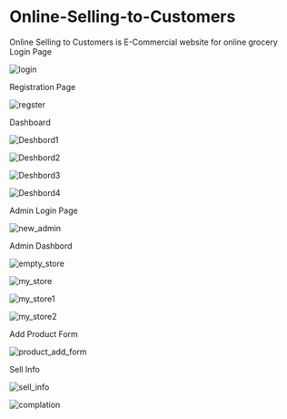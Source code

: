 # Online-Selling-to-Customers
Online Selling to Customers is E-Commercial website for online grocery
Login Page

![login](https://user-images.githubusercontent.com/52094235/126757101-3b6e68b4-f48f-415e-9cbf-76c10b4551c5.png)

Registration Page

![regster](https://user-images.githubusercontent.com/52094235/126757139-22d1cc01-a202-4c2d-9d6b-fa9feeb26e65.png)

Dashboard

![Deshbord1](https://user-images.githubusercontent.com/52094235/126757316-ccf8ad87-eb83-47c6-aeaf-93aaca424f88.png)

![Deshbord2](https://user-images.githubusercontent.com/52094235/126757333-a74662da-7f0f-4117-b9c5-ab5108a1250b.png)

![Deshbord3](https://user-images.githubusercontent.com/52094235/126757365-74707120-0e1d-481e-812b-d9f5eeb94dcd.png)

![Deshbord4](https://user-images.githubusercontent.com/52094235/126757381-bc6466fb-7b57-4c1b-a5ca-c22104198e8b.png)

Admin Login Page

![new_admin](https://user-images.githubusercontent.com/52094235/126757540-67ef33e4-7a9e-4f36-a12f-9bb7dfb3cc12.png)

Admin Dashbord

![empty_store](https://user-images.githubusercontent.com/52094235/126757640-c5a6a664-8222-4925-b79f-49c6d0dd05e3.PNG)

![my_store](https://user-images.githubusercontent.com/52094235/126757649-6c9b2aeb-27c4-44dd-a6c6-800d7ec66d0b.png)

![my_store1](https://user-images.githubusercontent.com/52094235/126757658-39fa1bcb-6208-4cf1-af9f-2edbf70f41da.png)

![my_store2](https://user-images.githubusercontent.com/52094235/126757664-686be024-ae76-4bcc-b0a3-5d373cb88cd8.png)

Add Product Form

![product_add_form](https://user-images.githubusercontent.com/52094235/126757750-ccf0bae8-7a16-43ab-9010-a4ba8423fc8d.png)

Sell Info

![sell_info](https://user-images.githubusercontent.com/52094235/126757803-d8308a9c-6724-4362-8d6a-1a04752f555c.PNG)

![complation](https://user-images.githubusercontent.com/52094235/126757902-c81d122d-ce07-4e9c-9b31-85976863fa44.png)





